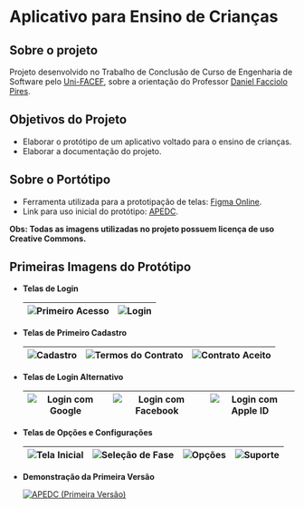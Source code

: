 # Aplicativo para Ensino de Crianças

## Sobre o projeto

Projeto desenvolvido no Trabalho de Conclusão de Curso de Engenharia de Software pelo [Uni-FACEF](https://www.unifacef.com.br/), sobre a orientação do Professor [Daniel Facciolo Pires](https://github.com/dfpires).

## Objetivos do Projeto

* Elaborar o protótipo de um aplicativo voltado para o ensino de crianças.
* Elaborar a documentação do projeto.

## Sobre o Portótipo

* Ferramenta utilizada para a prototipação de telas: [Figma Online](https://www.figma.com/).
* Link para uso inicial do protótipo: [APEDC](https://www.figma.com/file/TZR3CZQWU1AnDespexqltq/APEDC?node-id=0%3A1).

**Obs: Todas as imagens utilizadas no projeto possuem licença de uso Creative Commons.**

## Primeiras Imagens do Protótipo

* **Telas de Login**

    |![Primeiro Acesso](https://user-images.githubusercontent.com/81392077/126776415-74138cfc-7419-459f-8109-ef087d493467.png) |![Login](https://user-images.githubusercontent.com/81392077/126783815-98d4a3d4-5e1e-4e8f-b888-81150749ad8b.png) |
    |---|---|

* **Telas de Primeiro Cadastro**
  
    |![Cadastro](https://user-images.githubusercontent.com/81392077/126776569-97188e0b-da85-4681-9b18-183d3e1651f6.png) |![Termos do Contrato](https://user-images.githubusercontent.com/81392077/126778391-9e582edb-63fc-4f0e-b659-bc49f995ca26.png) |![Contrato Aceito](https://user-images.githubusercontent.com/81392077/126776656-7ec7a29f-ce9a-4d3f-9006-4a5faa6b2aa4.png) |
    |---|---|---|

* **Telas de Login Alternativo**

    | ![Login com Google](https://user-images.githubusercontent.com/81392077/126793142-de732c51-eb48-46c2-aef4-927a637f2b27.png) |![Login com Facebook](https://user-images.githubusercontent.com/81392077/126793228-ae9cb772-f9e1-4a66-b866-b94613186750.png) |![Login com Apple ID](https://user-images.githubusercontent.com/81392077/126793360-0a2d2166-18b3-4492-b88d-f348252b6b3d.png) |
    |---|---|---|

* **Telas de Opções e Configurações**

    | ![Tela Inicial](https://user-images.githubusercontent.com/81392077/126776895-6b6bc95a-f2d2-4b20-8620-6b3a2bde6998.png) | ![Seleção de Fase](https://user-images.githubusercontent.com/81392077/126815145-2a8e5c3c-ba3d-431b-b4ac-8cbedb8aa3df.png) | ![Opções](https://user-images.githubusercontent.com/81392077/126781138-5e00be08-6f8f-44fa-993c-4bbfa5759d78.png) | ![Suporte](https://user-images.githubusercontent.com/81392077/126781174-8e3e53c7-ed0e-4c5d-aefa-d06d647a5f94.png) |
    |---|---|---|---|

* **Demonstração da Primeira Versão**

    [![APEDC (Primeira Versão)](https://user-images.githubusercontent.com/81392077/126801808-fddbb694-25a3-4f8c-8fd7-5296405054ee.png)](https://www.youtube.com/watch?v=Dvo1t4duaXM)
